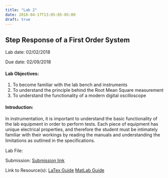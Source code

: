 ```yaml
---
title: "Lab 2"
date: 2018-04-17T13:05:05-05:00
draft: true
---
```


## Step Response of a First Order System

Lab date: 02/02/2018

Due date: 02/09/2018


#### Lab Objectives:  
1. To become familiar with the lab bench and instruments
2. To understand the principle behind the Root Mean Square measurement
3. To understand the functionality of a modern digital oscilloscope

#### Introduction:  
In instrumentation, it is important to understand the basic functionality of the lab equipment in order to perform tests. Each piece of equipment has unique electrical properties, and therefore the student must be intimately familiar with their workings by reading the manuals and understanding the limitations as outlined in the speciﬁcations.


Lab File:

Submission: [Submission link]()

Link to Resource(s): [LaTex Guide]
                     [MatLab Guide]

[LaTex Guide]: http://localhost:1313/resources/latex_guide/
[MatLab Guide]: http://localhost:1313/resources/matlab_guide/
